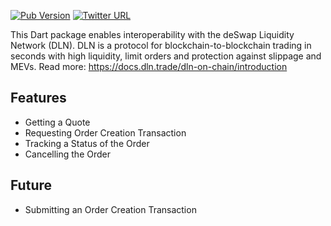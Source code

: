 [![Pub Version](https://img.shields.io/pub/v/dln)](https://pub.dev/packages/dln)
[![Twitter URL](https://img.shields.io/twitter/url/https/twitter.com/zelmkhan.svg?style=social&label=Follow%20%40zelmkhan)](https://twitter.com/zelmkhan)

This Dart package enables interoperability with the deSwap Liquidity Network (DLN). DLN is a protocol for blockchain-to-blockchain trading in seconds with high liquidity, limit orders and protection against slippage and MEVs. Read more: https://docs.dln.trade/dln-on-chain/introduction

## Features

- Getting a Quote
- Requesting Order Creation Transaction
- Tracking a Status of the Order
- Cancelling the Order


## Future

- Submitting an Order Creation Transaction


